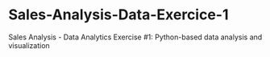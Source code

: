 # Sales-Analysis-Data-Exercice-1
Sales Analysis - Data Analytics Exercise #1: Python-based data analysis and visualization
